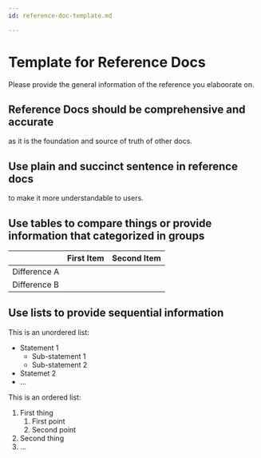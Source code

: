 ```yaml
---
id: reference-doc-template.md

---
```


# Template for Reference Docs 

Please provide the general information of the reference you elaboorate on.

## Reference Docs should be comprehensive and accurate

as it is the foundation and source of truth of other docs.

## Use plain and succinct sentence in reference docs

to make it more understandable to users.

## Use tables to compare things or provide information that categorized in groups

|              | First Item | Second Item |
| ------------ | ---------- | ----------- |
| Difference A |            |             |
| Difference B |            |             |



## Use lists to provide sequential information

This is an unordered list:

- Statement 1
  - Sub-statement 1
  - Sub-statement 2
- Statemet 2
- ...

This is an ordered list:

1. First thing
   1. First point
   2. Second point
2. Second thing
3. ...



